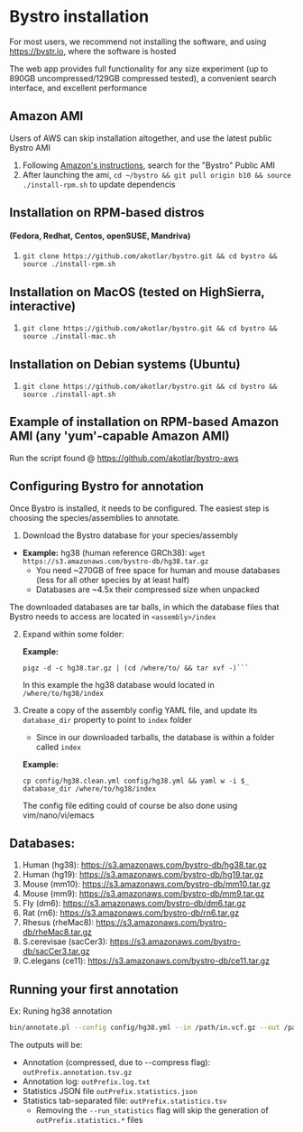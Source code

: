 # Bystro installation
For most users, we recommend not installing the software, and using https://bystr.io, where the software is hosted

The web app provides full functionality for any size experiment (up to 890GB uncompressed/129GB compressed tested), a convenient search interface, and excellent performance

## Amazon AMI
Users of AWS can skip installation altogether, and use the latest public Bystro AMI

 1. Following [Amazon's instructions](http://docs.aws.amazon.com/AWSEC2/latest/UserGuide/usingsharedamis-finding.html), search for the "Bystro" Public AMI
 2. After launching the ami, ```cd ~/bystro && git pull origin b10 && source ./install-rpm.sh``` to update dependencis


## Installation on RPM-based distros
<h4>(Fedora, Redhat, Centos, openSUSE, Mandriva)</h4>

 1. ```git clone https://github.com/akotlar/bystro.git && cd bystro && source ./install-rpm.sh```
 
## Installation on MacOS (tested on HighSierra, interactive)

 1. ```git clone https://github.com/akotlar/bystro.git && cd bystro && source ./install-mac.sh```
 
## Installation on Debian systems (Ubuntu)

 1. ```git clone https://github.com/akotlar/bystro.git && cd bystro && source ./install-apt.sh```

 ## Example of installation on RPM-based Amazon AMI (any 'yum'-capable Amazon AMI)
Run the script found @ https://github.com/akotlar/bystro-aws 

## Configuring Bystro for annotation
Once Bystro is installed, it needs to be configured. The easiest step is choosing the species/assemblies to annotate.

1. Download the Bystro database for your species/assembly
 * **Example:**  hg38 (human reference GRCh38): ```wget https://s3.amazonaws.com/bystro-db/hg38.tar.gz```</strong> 
   * You need ~270GB of free space for human and mouse databases (less for all other species by at least half)
   * Databases are ~4.5x their compressed size when unpacked
  
  The downloaded databases are tar balls, in which the database files that Bystro needs to access are located in ```<assembly>/index```
  
2. Expand within some folder:
  
   **Example:**
  
   ```shell
   pigz -d -c hg38.tar.gz | (cd /where/to/ && tar xvf -)```
   ```
  
   In this example the hg38 database would located in `/where/to/hg38/index`

3. Create a copy of the assembly config YAML file, and update its `database_dir` property to point to `index` folder
   - Since in our downloaded tarballs, the database is within a folder called `index`
  
   **Example:**
  
   ```shell
   cp config/hg38.clean.yml config/hg38.yml && yaml w -i $_ database_dir /where/to/hg38/index
   ```

   The config file editing could of course be also done using vim/nano/vi/emacs
 
## Databases:
1. Human (hg38): https://s3.amazonaws.com/bystro-db/hg38.tar.gz
2. Human (hg19): https://s3.amazonaws.com/bystro-db/hg19.tar.gz
3. Mouse (mm10): https://s3.amazonaws.com/bystro-db/mm10.tar.gz
4. Mouse (mm9): https://s3.amazonaws.com/bystro-db/mm9.tar.gz
5. Fly (dm6): https://s3.amazonaws.com/bystro-db/dm6.tar.gz
6. Rat (rn6): https://s3.amazonaws.com/bystro-db/rn6.tar.gz
7. Rhesus (rheMac8): https://s3.amazonaws.com/bystro-db/rheMac8.tar.gz
8. S.cerevisae (sacCer3): https://s3.amazonaws.com/bystro-db/sacCer3.tar.gz
9. C.elegans (ce11): https://s3.amazonaws.com/bystro-db/ce11.tar.gz


## Running your first annotation
Ex: Runing hg38 annotation

```sh
bin/annotate.pl --config config/hg38.yml --in /path/in.vcf.gz --out /path/outPrefix --run_statistics [0,1] --compress
```

The outputs will be:
  - Annotation (compressed, due to --compress flag): ```outPrefix.annotation.tsv.gz```
  - Annotation log: ```outPrefix.log.txt```
  - Statistics JSON file ```outPrefix.statistics.json```
  - Statistics tab-separated file: ```outPrefix.statistics.tsv```
    - Removing the ```--run_statistics``` flag will skip the generation of ```outPrefix.statistics.*``` files

